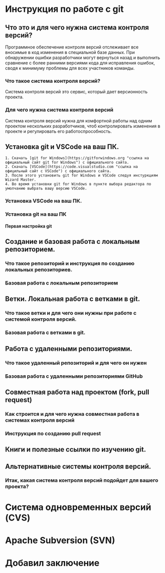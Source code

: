 # Инструкция по работе с git

## Что это и для чего нужна система контроля версий?
Программное обеспечение контроля версий отслеживает все вносимые в код изменения в специальной базе данных. При обнаружении ошибки разработчики могут вернуться назад и выполнить сравнение с более ранними версиями кода для исправления ошибок, сводя к минимуму проблемы для всех участников команды.

### Что такое система контроля версий?
Система контроля версий это сервис, который дает версионность проекта.

### Для чего нужна система контроля версий
Система контроля версий нужна для комфортной работы над одним проектом нескольких разработчиков, чтоб контролировать изменения в проекте и регулировать его работоспрособность.

## Установка git и VSCode на ваш ПК.

    1. Скачать [git for Windows](https://gitforwindows.org "ссылка на официальный сайт git for Windows") с официального сайта.
    2. Скачать [VSCode](https://code.visualstudio.com "ссылка на официльный сайт с VSCode") с официального сайта.
    3. После этого установить git for Windows и VSCode следуя инстуркциям Wizard Master.
    4. Во время установки git for Windows в пункте выбора редактора по умолчанию выбрать вашу версию VSCode.

### Установка VSCode на ваш ПК.

### Установка git на ваш ПК

#### Первая настройка git

## Создание и базовая работа с локальным репозиторием.

### Что такое репозиторий и инструкция по созданию локальных репозиториев.

### Базовая работа с локальным репозиторием

## Ветки. Локальная работа с ветками в git.

### Что такое ветки и для чего они нужны при работе с системой контроля версий.

### Базовая работа с ветками в git.

## Работа с удаленными репозиториями.

### Что такое удаленный репозиторий и для чего он нужен

### Базовая работа с удаленными репозиториями GitHub

## Совместная работа над проектом (fork, pull request)

### Как строится и для чего нужна совместная работа в системах контроля версий

### Инструкция по созданию pull request

## Книги и полезные ссылки по изучению git.

## Альтернативные системы контроля версий.

### Итак, какая система контроля версий подойдет для вашего проекта?

# Система одновременных версий (CVS)

# Apache Subversion (SVN)

# Добавил заключение